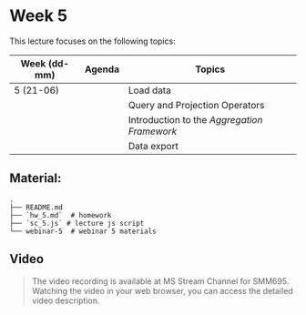 # Week 5

This lecture focuses on the following topics:


| Week (dd-mm) | Agenda         | Topics                                             |
|--------------|----------------|----------------------------------------------------|
| 5 (21-06)    |                | Load data                                          |
|              |                | Query and Projection Operators                     |
|              |                | Introduction to the _Aggregation Framework_        |
|              |                | Data export                                        |

## Material:
    .
    ├── README.md
    ├── `hw_5.md`  # homework
    ├── `sc_5.js` # lecture js script
    └── webinar-5  # webinar 5 materials

## Video

> The video recording is available at MS Stream Channel for SMM695.
> Watching the video in your web browser, you can access the detailed
> video description. 